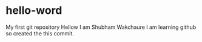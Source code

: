 # hello-word
My first git repository
Hellow I am Shubham Wakchaure I am learning github so created the this commit.
